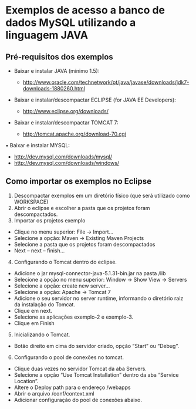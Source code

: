 # Exemplos de acesso a banco de dados MySQL utilizando a linguagem JAVA

## Pré-requisitos dos exemplos
* Baixar e instalar JAVA (mínimo 1.5):
  * http://www.oracle.com/technetwork/pt/java/javase/downloads/jdk7-downloads-1880260.html

* Baixar e instalar/descompactar ECLIPSE (for JAVA EE Developers):
  * http://www.eclipse.org/downloads/

* Baixar e instalar/descompactar TOMCAT 7:
  * http://tomcat.apache.org/download-70.cgi

•	Baixar e instalar MYSQL:
  * http://dev.mysql.com/downloads/mysql/
  * http://dev.mysql.com/downloads/windows/

## Como importar os exemplos no Eclipse
1. Descompactar exemplos em um diretório físico (que será utilizado como WORKSPACE)
2. Abrir o eclipse e escolher a pasta que os projetos foram descompactados.
3. Importar os projetos exemplo
  * Clique no menu superior: File -> Import...
  * Selecione a opção: Maven -> Existing Maven Projects
  * Selecione a pasta que os projetos foram descompactados
  * Next – next – finish...
4. Configurando o Tomcat dentro do eclipse.
  * Adicione o jar mysql-connector-java-5.1.31-bin.jar na pasta <seuDiretorioDeInstalacaoTomcat>/lib
  * Selecione a opção no menu superior: Window -> Show View -> Servers
  * Selecione a opção: create new server...
  * Selecione a opção: Apache -> Tomcat 7
  * Adicione o seu servidor no server runtime, informando o diretório raiz da instalação do Tomcat.
  * Clique em next.
  * Selecione as aplicações exemplo-2 e exemplo-3.
  * Clique em Finish
5. Inicializando o Tomcat.
  * Botão direito em cima do servidor criado, opção “Start” ou “Debug”.
6. Configurando o pool de conexões no tomcat.
  * Clique duas vezes no servidor Tomcat da aba Servers.
  * Selecione a opção “Use Tomcat Installation” dentro da aba “Service Location”.
  * Altere o Deploy path para o endereço <seuDiretorioDeInstalacaoTomcat>/webapps
  * Abrir o arquivo <seuDiretorioDeInstalacaoTomcat>/conf/context.xml
  * Adicionar configuração do pool de conexões abaixo.
